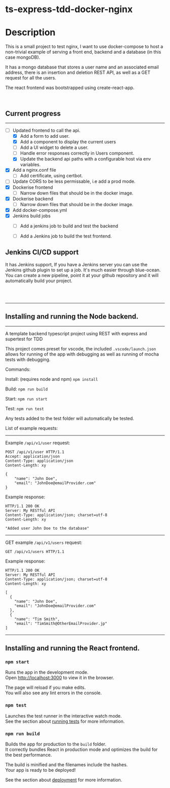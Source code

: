 # ts-express-tdd-docker-nginx


# Description

This is a small project to test nginx, I want to use docker-compose to host a non-trivial example of serving a front end, backend and a database (in this case mongoDB).

It has a mongo database that stores a user name and an associated email address, there is an insertion and deletion REST API, as well as a GET request for all the users.

The react frontend was bootstrapped using create-react-app.

<br/>

## Current progress
-------

- [ ] Updated frontend to call the api.
  - [x] Add a form to add user.
  - [x] Add a component to display the current users
  - [ ] Add a UI widget to delete a user.
  - [ ] Handle error responses correctly in Users component.
  - [x] Update the backend api paths with a configurable host via env variables.
- [x] Add a nginx.conf file
  - [ ] Add certificate, using certbot.
- [ ] Update CORS to be less permissable, i.e add a prod mode. 
- [x] Dockerise frontend
  - [ ] Narrow down files that should be in the docker image.
- [x] Dockerise backend
  - [ ] Narrow down files that should be in the docker image.
- [x] Add docker-compose.yml
- [x] Jenkins build jobs
  - [ ] Add a jenkins job to build and test the backend
  - [ ] Add a Jenkins job to build the test frontend.


## Jenkins CI/CD support
It has Jenkins support, If you have a Jenkins server you can use the Jenkins github plugin to set up a job. It's much easier through blue-ocean. You can create a new pipeline, point it at your github repository and it will automatically build your project.

<br/>
<br/>


-------

## Installing and running the Node backend.
-------


A template backend typescript project using REST with express and supertest for TDD

This project comes preset for vscode, the included ```.vscode/launch.json``` allows for running of the app with debugging as well as running of mocha tests with debugging. 

Commands:

Install: (requires node and npm)
``` npm install ```

Build: 
``` npm run build ```

Start:
``` npm run start ```

Test:
``` npm run test ```

Any tests added to the test folder will automatically be tested. 

List of example requests:

---
Example ```/api/v1/user``` request:
```
POST /api/v1/user HTTP/1.1
Accept: application/json
Content-Type: application/json
Content-Length: xy

{
    "name": "John Doe",
    "email": "JohnDoe@emailProvider.com"
}
```
Example response:
```
HTTP/1.1 200 OK
Server: My RESTful API
Content-Type: application/json; charset=utf-8
Content-Length: xy

"Added user John Doe to the database" 

```
---
GET example ```/api/v1/users``` request:
```
GET /api/v1/users HTTP/1.1
```

Example response:
```
HTTP/1.1 200 OK
Server: My RESTful API
Content-Type: application/json; charset=utf-8
Content-Length: xy

[
  {
    "name": "John Doe",
    "email": "JohnDoe@emailProvider.com"
  },
  {
    "name": "Tim Smith",
    "email": "TimSmith@OtherEmailProvider.jp"
]
```

---

## Installing and running the React frontend.

### `npm start`

Runs the app in the development mode.\
Open [http://localhost:3000](http://localhost:3000) to view it in the browser.

The page will reload if you make edits.\
You will also see any lint errors in the console.

### `npm test`

Launches the test runner in the interactive watch mode.\
See the section about [running tests](https://facebook.github.io/create-react-app/docs/running-tests) for more information.

### `npm run build`

Builds the app for production to the `build` folder.\
It correctly bundles React in production mode and optimizes the build for the best performance.

The build is minified and the filenames include the hashes.\
Your app is ready to be deployed!

See the section about [deployment](https://facebook.github.io/create-react-app/docs/deployment) for more information.